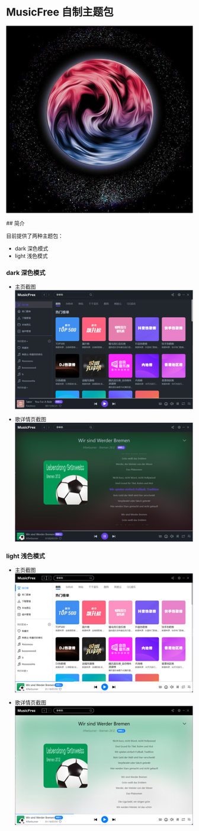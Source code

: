 # MusicFree 自制主题包
<p align='center'>
  <img src="https://github.com/Rantele/Rantele-MusicFreeThemePacks/blob/main/img/preview.jpg"><br/>
</p>
## 简介

目前提供了两种主题包：
- dark 深色模式
- light 浅色模式 

### dark 深色模式
- 主页截图
![image](https://github.com/Rantele/Rantele-MusicFreeThemePacks/blob/main/img/dark-home.png)

- 歌详情页截图
![image](https://github.com/Rantele/Rantele-MusicFreeThemePacks/blob/main/img/dark-detail.png)

### light 浅色模式
- 主页截图
![image](https://github.com/Rantele/Rantele-MusicFreeThemePacks/blob/main/img/light-home.png)

- 歌详情页截图
![image](https://github.com/Rantele/Rantele-MusicFreeThemePacks/blob/main/img/light-detail.png)
